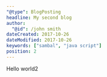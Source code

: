 ```yaml
---
"@type": BlogPosting
headline: My second blog
author:
  "@id": /john smith
dateCreated: 2017-10-26
dateModified: 2017-10-26
keywords: ["sambal", "java script"]
position: 2
---
```


Hello world2